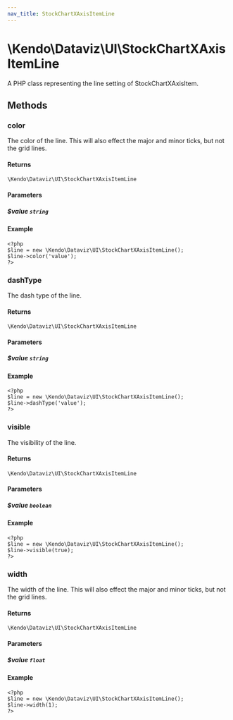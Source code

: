 ```yaml
---
nav_title: StockChartXAxisItemLine
---
```


# \Kendo\Dataviz\UI\StockChartXAxisItemLine

A PHP class representing the line setting of StockChartXAxisItem.


## Methods

### color
The color of the line. This will also effect the major and minor ticks, but
not the grid lines.

#### Returns
`\Kendo\Dataviz\UI\StockChartXAxisItemLine`

#### Parameters

##### $value `string`



#### Example 
    <?php
    $line = new \Kendo\Dataviz\UI\StockChartXAxisItemLine();
    $line->color('value');
    ?>

### dashType
The dash type of the line.

#### Returns
`\Kendo\Dataviz\UI\StockChartXAxisItemLine`

#### Parameters

##### $value `string`



#### Example 
    <?php
    $line = new \Kendo\Dataviz\UI\StockChartXAxisItemLine();
    $line->dashType('value');
    ?>

### visible
The visibility of the line.

#### Returns
`\Kendo\Dataviz\UI\StockChartXAxisItemLine`

#### Parameters

##### $value `boolean`



#### Example 
    <?php
    $line = new \Kendo\Dataviz\UI\StockChartXAxisItemLine();
    $line->visible(true);
    ?>

### width
The width of the line. This will also effect the major and minor ticks, but
not the grid lines.

#### Returns
`\Kendo\Dataviz\UI\StockChartXAxisItemLine`

#### Parameters

##### $value `float`



#### Example 
    <?php
    $line = new \Kendo\Dataviz\UI\StockChartXAxisItemLine();
    $line->width(1);
    ?>


